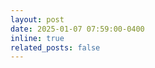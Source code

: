 ```yaml
---
layout: post
date: 2025-01-07 07:59:00-0400
inline: true
related_posts: false
---
```


<!-- Nile recevies Chris' first letter! :sparkles: :smile:  -->
